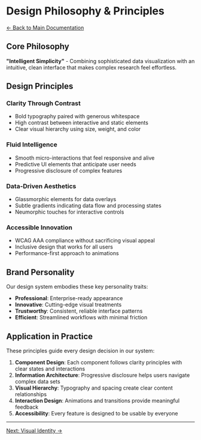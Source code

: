 # Design Philosophy & Principles

[← Back to Main Documentation](./Readme.md)

## Core Philosophy

**"Intelligent Simplicity"** - Combining sophisticated data visualization with an intuitive, clean interface that makes complex research feel effortless.

## Design Principles

### **Clarity Through Contrast**
- Bold typography paired with generous whitespace
- High contrast between interactive and static elements
- Clear visual hierarchy using size, weight, and color

### **Fluid Intelligence**
- Smooth micro-interactions that feel responsive and alive
- Predictive UI elements that anticipate user needs
- Progressive disclosure of complex features

### **Data-Driven Aesthetics**
- Glassmorphic elements for data overlays
- Subtle gradients indicating data flow and processing states
- Neumorphic touches for interactive controls

### **Accessible Innovation**
- WCAG AAA compliance without sacrificing visual appeal
- Inclusive design that works for all users
- Performance-first approach to animations

## Brand Personality

Our design system embodies these key personality traits:

- **Professional**: Enterprise-ready appearance
- **Innovative**: Cutting-edge visual treatments
- **Trustworthy**: Consistent, reliable interface patterns
- **Efficient**: Streamlined workflows with minimal friction

## Application in Practice

These principles guide every design decision in our system:

1. **Component Design**: Each component follows clarity principles with clear states and interactions
2. **Information Architecture**: Progressive disclosure helps users navigate complex data sets
3. **Visual Hierarchy**: Typography and spacing create clear content relationships
4. **Interaction Design**: Animations and transitions provide meaningful feedback
5. **Accessibility**: Every feature is designed to be usable by everyone

---

[Next: Visual Identity →](./02-visual-identity.md)